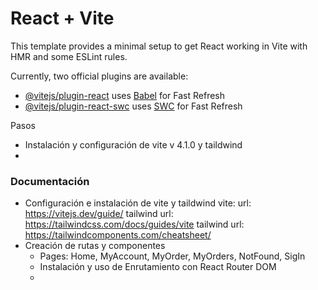 # React + Vite

This template provides a minimal setup to get React working in Vite with HMR and some ESLint rules.

Currently, two official plugins are available:

- [@vitejs/plugin-react](https://github.com/vitejs/vite-plugin-react/blob/main/packages/plugin-react/README.md) uses [Babel](https://babeljs.io/) for Fast Refresh
- [@vitejs/plugin-react-swc](https://github.com/vitejs/vite-plugin-react-swc) uses [SWC](https://swc.rs/) for Fast Refresh

Pasos

* Instalación y configuración de vite v 4.1.0 y taildwind
* 


### Documentación
* Configuración e instalación de vite y taildwind
vite: url: https://vitejs.dev/guide/
tailwind url: https://tailwindcss.com/docs/guides/vite
tailwind url: https://tailwindcomponents.com/cheatsheet/
* Creación de rutas y componentes
  - Pages: Home, MyAccount, MyOrder, MyOrders, NotFound, SigIn
  - Instalación y uso de Enrutamiento con React Router DOM
  - 